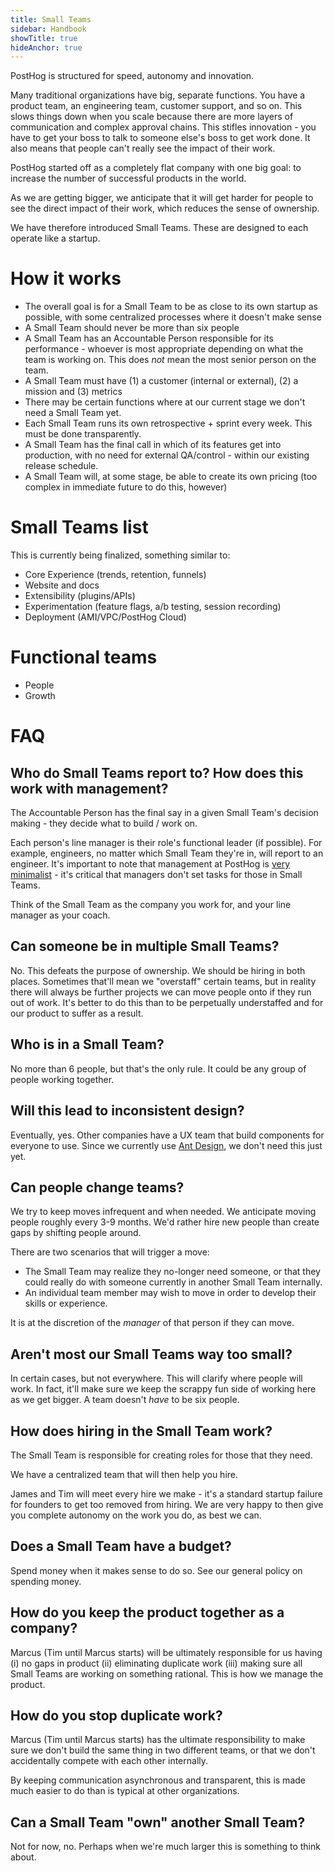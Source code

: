```yaml
---
title: Small Teams
sidebar: Handbook
showTitle: true
hideAnchor: true
---
```


PostHog is structured for speed, autonomy and innovation.

Many traditional organizations have big, separate functions. You have a product team, an engineering team, customer support, and so on. This slows things down when you scale because there are more layers of communication and complex approval chains. This stifles innovation - you have to get your boss to talk to someone else's boss to get work done. It also means that people can't really see the impact of their work.

PostHog started off as a completely flat company with one big goal: to increase the number of successful products in the world.

As we are getting bigger, we anticipate that it will get harder for people to see the direct impact of their work, which reduces the sense of ownership.

We have therefore introduced Small Teams. These are designed to each operate like a startup. 

# How it works

* The overall goal is for a Small Team to be as close to its own startup as possible, with some centralized processes where it doesn't make sense
* A Small Team should never be more than six people
* A Small Team has an Accountable Person responsible for its performance - whoever is most appropriate depending on what the team is working on. This does _not_ mean the most senior person on the team.
* A Small Team must have (1) a customer (internal or external), (2) a mission and (3) metrics
* There may be certain functions where at our current stage we don't need a Small Team yet.
* Each Small Team runs its own retrospective + sprint every week. This must be done transparently.
* A Small Team has the final call in which of its features get into production, with no need for external QA/control - within our existing release schedule.
* A Small Team will, at some stage, be able to create its own pricing (too complex in immediate future to do this, however)

# Small Teams list

This is currently being finalized, something similar to:

* Core Experience (trends, retention, funnels)
* Website and docs
* Extensibility (plugins/APIs)
* Experimentation (feature flags, a/b testing, session recording)
* Deployment (AMI/VPC/PostHog Cloud)

# Functional teams

* People
* Growth

# FAQ

## Who do Small Teams report to? How does this work with management?

The Accountable Person has the final say in a given Small Team's decision making - they decide what to build / work on.

Each person's line manager is their role's functional leader (if possible). For example, engineers, no matter which Small Team they're in, will report to an engineer. It's important to note that management at PostHog is [very minimalist](management) - it's critical that managers don't set tasks for those in Small Teams.

Think of the Small Team as the company you work for, and your line manager as your coach.

## Can someone be in multiple Small Teams?

No. This defeats the purpose of ownership. We should be hiring in both places. Sometimes that'll mean we "overstaff" certain teams, but in reality there will always be further projects we can move people onto if they run out of work. It's better to do this than to be perpetually understaffed and for our product to suffer as a result.

## Who is in a Small Team?

No more than 6 people, but that's the only rule. It could be any group of people working together.

## Will this lead to inconsistent design?

Eventually, yes. Other companies have a UX team that build components for everyone to use. Since we currently use [Ant Design](https://ant.design/), we don't need this just yet.

## Can people change teams?

We try to keep moves infrequent and when needed. We anticipate moving people roughly every 3-9 months. We'd rather hire new people than create gaps by shifting people around.

There are two scenarios that will trigger a move:

* The Small Team may realize they no-longer need someone, or that they could really do with someone currently in another Small Team internally.
* An individual team member may wish to move in order to develop their skills or experience.

It is at the discretion of the _manager_ of that person if they can move.

## Aren't most our Small Teams way too small?

In certain cases, but not everywhere. This will clarify where people will work. In fact, it'll make sure we keep the scrappy fun side of working here as we get bigger. A team doesn't _have_ to be six people.

## How does hiring in the Small Team work?

The Small Team is responsible for creating roles for those that they need. 

We have a centralized team that will then help you hire.

James and Tim will meet every hire we make - it's a standard startup failure for founders to get too removed from hiring. We are very happy to then give you complete autonomy on the work you do, as best we can.

## Does a Small Team have a budget?

Spend money when it makes sense to do so. See our general policy on spending money.

## How do you keep the product together as a company?

Marcus (Tim until Marcus starts) will be ultimately responsible for us having (i) no gaps in product (ii) eliminating duplicate work (iii) making sure all Small Teams are working on something rational. This is how we manage the product.

## How do you stop duplicate work?

Marcus (Tim until Marcus starts) has the ultimate responsibility to make sure we don't build the same thing in two different teams, or that we don't accidentally compete with each other internally.

By keeping communication asynchronous and transparent, this is made much easier to do than is typical at other organizations.

## Can a Small Team "own" another Small Team?

Not for now, no. Perhaps when we're much larger this is something to think about.
